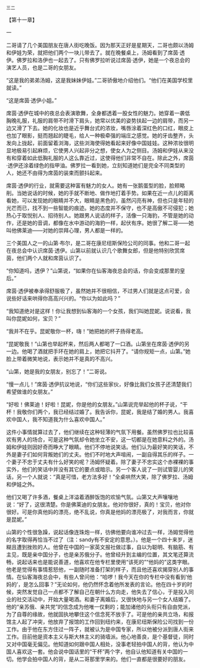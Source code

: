     三二 

   【第十一章】

   一

   二哥请了几个美国朋友在唐人街吃晚饭。因为那天正好是星期天，二哥也颇以汤姆和伊娃为荣，就把他们两个一块儿带去了。就在晚餐桌上，汤姆看到了席茵·透伊。佛罗拉和洛伊也一起去了。只有佛罗拉听说过席茵·透伊，她是一个夜总会的演艺人员，也是二哥的女朋友。

   “这是我的弟弟汤姆，这是我妹妹伊娃。”二哥骄傲地介绍他们。“他们在美国学校里就读。”

   “这是席茵·透伊小姐。”

   席茵·透伊在城中的夜总会表演歌舞，全身都透着一股女性的魅力。她穿着一袭低胸晚礼服，礼服的肩带不时滑下肩头，她常以优美的姿势扶起一边的肩带，而另一边又滑了下去。她的化妆也是近乎舞台式的浓妆，嘴唇涂着深红色的口红，眼皮上也加了眼影，挺而翘起的睫毛，给人一种极牵强的端庄之感觉。她的牙齿整齐，头发向上拢起，前面留着浏海，这些浏海使得她看起来好像中国娃娃。这种浓妆很明显地极易引起麻烦，它使男人兴起非分之想，使女人为之侧目。汤姆和伊娃从来没有和穿着如此低胸礼服的人这么靠近过，这使得他们非常不自在。除此之外，席茵·透伊还涂着绿色的指甲油。佛罗拉一看到她，立刻知道她们是完全不同类型的人，她还不由得为席茵的装束而颤抖起来。

   席茵·透伊的行业，就需要这种富有魅力的女人。她有一张鹅蛋型的脸，脸颊略削。当她说话的时候，她的手就不断地、做作地打着手势。如果在近一点儿的距离看她，可以发现她的眼睛并不大，眼睛是黑色的，虽然闪亮有神，但也只是年轻的光芒而已，找不到一些智能的痕迹。她的态度并不保守，也不是高傲不可侵犯；她热心于取悦别人、招待别人。她跟男人说话的样子，活像一只海豹，不管是她的动作，还是她的音调，都像在水中游动的海豹一样，起伏有序。她很了解二哥——她叫他佛莱迪——对她的崇拜心理，男人都是一样的。

   三个美国人之一的山第·布尔，是二哥在康尼纽斯保险公司的同事。他和二哥一起在夜总会中认识席茵·透伊。山第以前就认识几个歌舞女郎，但是他特别欣赏席茵，他们两个人就和席茵认识了。

   “你知道吗，透伊？”山第说，“如果你在仙客海夜总会的话，你会变成那里的皇后。”

   席茵·透伊被奉承得舒服极了，虽然她并不很相信，不过男人们就是这点可爱，会说些好话来哄得你高高兴兴的。“你以为如此吗？”

   “我知道绝对是这样！你让我想到仙客海的一个女孩，我们叫她昆妮。说说看，我叫你昆妮如何，宝贝？”

   “我并不在乎。昆妮敬你一杯，嗨！”她把她的杯子扬得老高。

   “昆妮敬我！”山第也举起杯来，然后两人都喝了一口酒。山第坐在席茵·透伊的另一边。他喝了酒就把手环在她的肩上，她把它抖开了。“请你规矩一点，山第。”她脸上带着微笑地说，表示她并不是真的不高兴。

   “山第，她是我的女朋友，别忘了！”二哥说。

   “慢一点儿！”席茵·透伊抗议地说，“你们这些家伙，好像比我们女孩子还清楚我们希望做谁的女朋友。”

   “好啦！佛莱迪！好啦！昆妮，你是他的女朋友。”山第说完举起他的杯子说，“干杯！我敬你们两个，我已经结过婚了。我告诉你，昆妮，我是结了婚的男人。我喜欢中国人，我不知道我为什么喜欢中国人。”

   这件小事情就算过去了，他们继续在这种轻薄的气氛下用餐。虽然佛罗拉也比较喜欢有男人的场合，可是这种气氛却令她坐立不安，这一切都是在她意料之外的。汤姆和伊娃则因好奇而睁大了眼睛。他们不停地说笑话。他们认为最好笑的笑话，不外是妻子们如何背叛她们的丈夫。他们不时地大声喧闹，一副自得其乐的样子。一个妻子不忠于丈夫有什么好笑的呢？汤姆怀疑着。除了妻子不忠实这个赤裸裸的事实外，他们的笑话中并没有其它的要点或暗示。另一个客人说了一则试管婴儿的笑话，另一个人就说：“真是可惜，老方法多好！”全桌哄然大笑，除了佛罗拉、汤姆和伊娃之外。

   他们又喝了许多酒，餐桌上洋溢着酒醉饭饱的欢愉气氛。山第又大声嚷嚷地说：“好了，这很清楚。你是佛莱迪的女朋友。他对你很好，真的！宝贝，他对你很好。可是你真他妈的漂亮，绝不乱说，你真是他妈的漂亮极了，对我而言，你就是昆妮。”

   山第的个性很急躁，说起话像连珠炮一样，彷佛他要向谁冲过去一样，汤姆觉得他的名字取得再恰当不过了（注：sandy有不安定的意思。）。他是一个四十来岁，迷糊且遭到挫败的人。他曾在中国的一家英文报社做过事，自以为聪明、有脑筋、有主见，既是亲中国分子，也是亲苏俄分子。他曾经升到主编的位置，其文笔还算流畅，说起话来也是能说善道，他喜欢在他专栏里使用“该死的”“他妈的”这类字眼。他老是觉得有事情惹怒他，一副随时准备打架的样子，而且他还喜欢揭穿别人的事情。在仙客海夜总会中，有些人曾问他：“哈啰！我今天在你的专栏中没有看到‘他妈的’，是怎么回事？”无论如何，他仍然怀念着他所发表的言论。他在四十岁的时候，突然发觉自己一点都不了解自己在朝什么方向走，他失去了信心，于是投入同业的社交活动中，开始大量喝酒。和妻子离婚后，又很快地与另一个女人结婚了。他的“亲苏俄、亲共党”的信念成为他唯一仅剩的；能加诸他的头衔只有自由党派，为了自尊的缘故，他就固执地攀住这个信念死不放手了。可是他的亲共立场，和报馆主人起了冲突，他放弃了报馆的工作回到纽约来，在康尼纽斯保险公司找到一份工作。由于他在东方住过一阵子，就被认为是中国专家，所以他被分派到唐人街来工作。目前他是资本主义与斯大林主义的骑墙派。他心地善良，是个基督徒，同时又对中国毫无偏见。他知道如何跟中国人相处，没事老轻拍中国人的背，他认为中国人喜欢这一套。他会说中国话里的“干杯”两个字，他自认他知道有关中国的一切。他学会拍中国人的背，是从二哥那里学来的。他们一直都是很要好的朋友。

